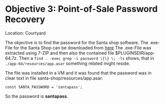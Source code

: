 # Objective 3: Point-of-Sale Password Recovery
Location: Courtyard

The objective is to find the password for the Santa shop software.
The .exe-File for the Santa Shop can be downloaded from [here](https://download.holidayhackchallenge.com/2020/santa-shop/santa-shop.exe)
The .exe-File was extracted using 7-ZIP and then also the contained file $PLUGINSDIR/app-64.7z.
Then a `find . -exec grep -i password \{\} \; -ls` shows, that in `./app-64/resources/app.asar` something related might reside.


The file was installed in a VM and it was found that the password was in clear text in file santa-shop/resources/app.asar:

    const SANTA_PASSWORD = 'santapass';
So the password is **santapass**.
<!--stackedit_data:
eyJoaXN0b3J5IjpbLTEzNTMwODM1NDQsLTIwOTQ2ODA3MzUsNj
c3Mzg3ODUzXX0=
-->